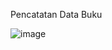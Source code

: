 Pencatatan Data Buku

![image](https://github.com/user-attachments/assets/9a2cdfa4-bed1-4ef9-b553-049f34ab2ea6)
